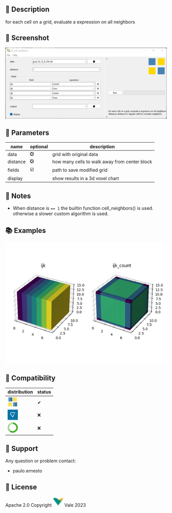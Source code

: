 ## 📌 Description
for each cell on a grid, evaluate a expression on all neighbors
## 📸 Screenshot
![screenshot1](https://github.com/pemn/assets/blob/main/vtk_cell_neighbors1.png?raw=true)
## 📝 Parameters
name|optional|description
---|---|------
data|❎|grid with original data
distance|❎|how many cells to walk away from center block
fields|☑️|path to save modified grid|
display||show results in a 3d voxel chart
## 📓 Notes
 - When distance is `== 1` the builtin function cell_neighbors() is used. otherwise a slower custom algorithm is used.
## 📚 Examples
![screenshot2](https://github.com/pemn/assets/blob/main/vtk_cell_neighbors2.png?raw=true)  
## 🧩 Compatibility
distribution|status
---|---
![winpython_icon](https://github.com/pemn/assets/blob/main/winpython_icon.png?raw=true)|✔
![vulcan_icon](https://github.com/pemn/assets/blob/main/vulcan_icon.png?raw=true)|❌
![anaconda_icon](https://github.com/pemn/assets/blob/main/anaconda_icon.png?raw=true)|❌
## 🙋 Support
Any question or problem contact:
 - paulo.ernesto
## 💎 License
Apache 2.0
Copyright ![vale_logo_only](https://github.com/pemn/assets/blob/main/vale_logo_only_r.svg?raw=true) Vale 2023
